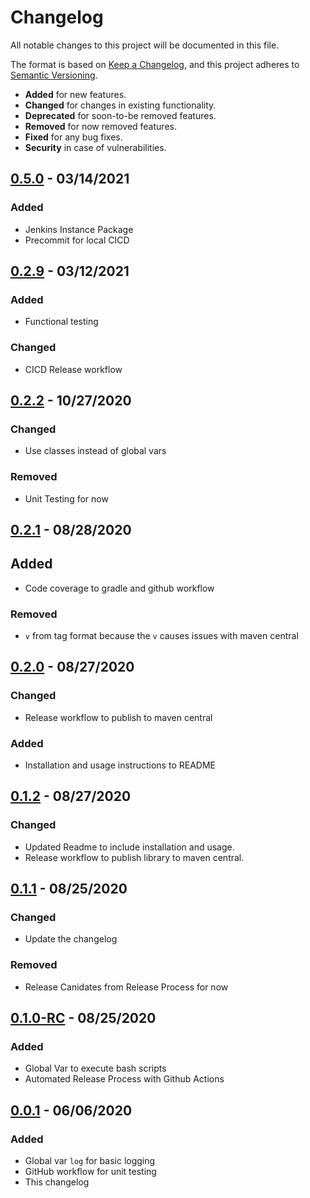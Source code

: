 # Changelog

All notable changes to this project will be documented in this file.

The format is based on [Keep a Changelog](https://keepachangelog.com/en/1.0.0/),
and this project adheres to [Semantic Versioning](https://semver.org/spec/v2.0.0.html).

- **Added** for new features.
- **Changed** for changes in existing functionality.
- **Deprecated** for soon-to-be removed features.
- **Removed** for now removed features.
- **Fixed** for any bug fixes.
- **Security** in case of vulnerabilities.

## [0.5.0] - 03/14/2021

### Added
- Jenkins Instance Package
- Precommit for local CICD

## [0.2.9] - 03/12/2021

### Added
- Functional testing

### Changed
- CICD Release workflow

## [0.2.2] - 10/27/2020

### Changed
- Use classes instead of global vars

### Removed
- Unit Testing for now

## [0.2.1] - 08/28/2020

## Added
- Code coverage to gradle and github workflow

### Removed
- `v` from tag format because the `v` causes issues with maven central

## [0.2.0] - 08/27/2020

### Changed
- Release workflow to publish to maven central

### Added
- Installation and usage instructions to README

## [0.1.2] - 08/27/2020

### Changed
- Updated Readme to include installation and usage.
- Release workflow to publish library to maven central.

## [0.1.1] - 08/25/2020

### Changed

- Update the changelog

### Removed

- Release Canidates from Release Process for now

## [0.1.0-RC] - 08/25/2020

### Added

- Global Var to execute bash scripts
- Automated Release Process with Github Actions

## [0.0.1] - 06/06/2020

### Added

- Global var `log` for basic logging
- GitHub workflow for unit testing
- This changelog

[0.5.0]: https://github.com/DontShaveTheYak/jenkins-std-lib/compare/0.2.9...0.5.0
[0.2.9]: https://github.com/DontShaveTheYak/jenkins-std-lib/compare/0.2.2...0.2.9
[0.2.2]: https://github.com/DontShaveTheYak/jenkins-std-lib/compare/0.2.1...0.2.2
[0.2.1]: https://github.com/DontShaveTheYak/jenkins-std-lib/compare/v0.2.0...0.2.1
[0.2.0]: https://github.com/DontShaveTheYak/jenkins-std-lib/compare/v0.1.2...v0.2.0
[0.1.2]: https://github.com/DontShaveTheYak/jenkins-std-lib/compare/v0.1.1...v0.1.2
[0.1.1]: https://github.com/DontShaveTheYak/jenkins-std-lib/compare/v0.1.0-RC...v0.1.1
[0.1.0-RC]: https://github.com/DontShaveTheYak/jenkins-std-lib/compare/v0.0.1...v0.1.0-RC
[0.0.1]: https://github.com/DontShaveTheYak/jenkins-std-lib/releases/tag/v0.0.1
